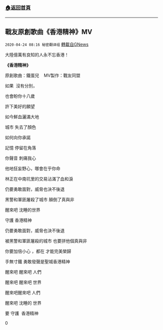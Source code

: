 ###  [:house:返回首頁](https://github.com/ourhimalayas/txt)
---

## 戰友原創歌曲《香港精神》MV
`2020-04-24 08:16 秘密翻译组` [轉載自GNews](https://gnews.org/zh-hant/183330/)

大陸億萬有良知的人永不忘香港！



**《香港精神》**

原創歌曲：鐵蛋兒    MV製作：戰友同盟

如果  沒有分別，

也會盼你十八歲

許下美好的願望

如今鮮血灑滿大地

城市 失去了顏色

如何向你承諾

記憶 停留在角落

你聲音 刺痛我心

他地狂妄野心，哪會在乎你命

林正在中南坑里的交易沾滿了血和淚

仍要勇敢面對，威脅也決不後退

黑警和軍匪屠殺了城市 顛倒了真與非

醒來吧 沈睡的世界

守護 香港精神

仍要勇敢面對，威脅也決不後退

被黑警和軍匪屠殺的城市 也要拼他個真與非

你要加倍小心 ，都在 才能完美榮歸

手無寸鐵 勇敢發聲是聖城香港精神

醒來吧 醒來吧 人們

醒來吧 醒來吧 世界

醒來吧醒來吧 人們

醒來吧 沈睡的 世界

要 守護  香港精神

0
